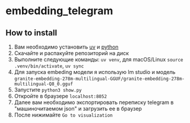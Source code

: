 # embedding_telegram

## How to install 

1) Вам необходимо установить [uv](https://github.com/astral-sh/uv) и [python](https://www.python.org/)
2) Скачайте и распакуйте репозиторий на диск
3) Выполните следующие команды: `uv venv`, для macOS/Linux `source .venv/bin/activate`, `uv sync`
4) Для запуска embeding модели я использую lm studio и модель `granite-embedding-278m-multilingual-GGUF/granite-embedding-278m-multilingual-Q8_0.gguf`
4) Запустите `python3 show.py`
5) Откройте в браузере `localhost:8052`
6) Далее вам необходимо экспортировать переписку telegram в "машиночитаемом json" и загрузить ее в браузер
7) После нижимайте `Go to visualization`